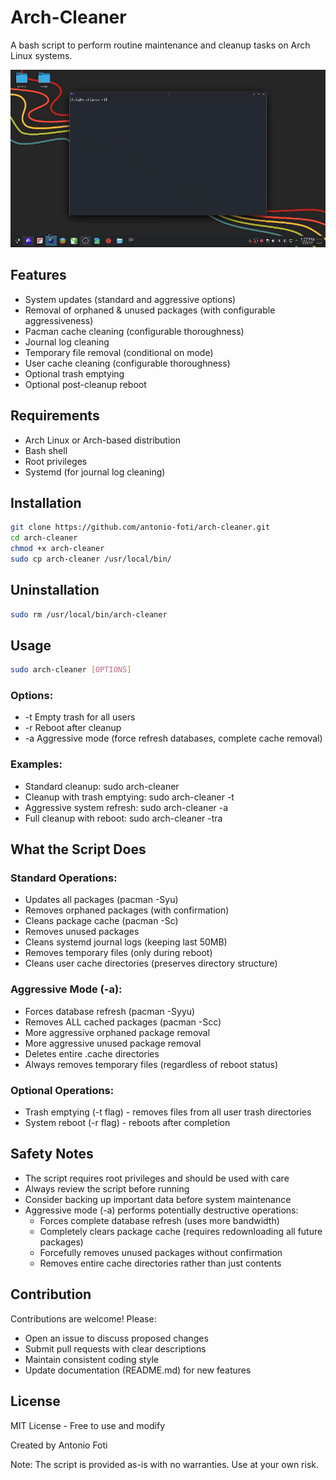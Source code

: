 # Arch-Cleaner

A bash script to perform routine maintenance and cleanup tasks on Arch Linux systems.

![usage](./usage.gif)

## Features

- System updates (standard and aggressive options)
- Removal of orphaned & unused packages (with configurable aggressiveness)
- Pacman cache cleaning (configurable thoroughness)
- Journal log cleaning
- Temporary file removal (conditional on mode)
- User cache cleaning (configurable thoroughness)
- Optional trash emptying
- Optional post-cleanup reboot

## Requirements

- Arch Linux or Arch-based distribution
- Bash shell
- Root privileges
- Systemd (for journal log cleaning)

## Installation
```bash
git clone https://github.com/antonio-foti/arch-cleaner.git
cd arch-cleaner
chmod +x arch-cleaner
sudo cp arch-cleaner /usr/local/bin/
```

## Uninstallation
```bash
sudo rm /usr/local/bin/arch-cleaner
```

## Usage

```bash
sudo arch-cleaner [OPTIONS]
```
   
### Options:

- -t Empty trash for all users
- -r Reboot after cleanup
- -a Aggressive mode (force refresh databases, complete cache removal)


### Examples:

- Standard cleanup: sudo arch-cleaner
- Cleanup with trash emptying: sudo arch-cleaner -t
- Aggressive system refresh: sudo arch-cleaner -a
- Full cleanup with reboot: sudo arch-cleaner -tra


## What the Script Does

### Standard Operations:

- Updates all packages (pacman -Syu)
- Removes orphaned packages (with confirmation)
- Cleans package cache (pacman -Sc)
- Removes unused packages
- Cleans systemd journal logs (keeping last 50MB)
- Removes temporary files (only during reboot)
- Cleans user cache directories (preserves directory structure)


### Aggressive Mode (-a):

- Forces database refresh (pacman -Syyu)
- Removes ALL cached packages (pacman -Scc)
- More aggressive orphaned package removal
- More aggressive unused package removal
- Deletes entire .cache directories
- Always removes temporary files (regardless of reboot status)


### Optional Operations:

- Trash emptying (-t flag) - removes files from all user trash directories
- System reboot (-r flag) - reboots after completion


## Safety Notes

- The script requires root privileges and should be used with care
- Always review the script before running
- Consider backing up important data before system maintenance
- Aggressive mode (-a) performs potentially destructive operations:
   - Forces complete database refresh (uses more bandwidth)
   - Completely clears package cache (requires redownloading all future packages)
   - Forcefully removes unused packages without confirmation
   - Removes entire cache directories rather than just contents


## Contribution

Contributions are welcome! Please:

- Open an issue to discuss proposed changes
- Submit pull requests with clear descriptions
- Maintain consistent coding style
- Update documentation (README.md) for new features


## License

MIT License - Free to use and modify

Created by Antonio Foti


Note: The script is provided as-is with no warranties. Use at your own risk.
